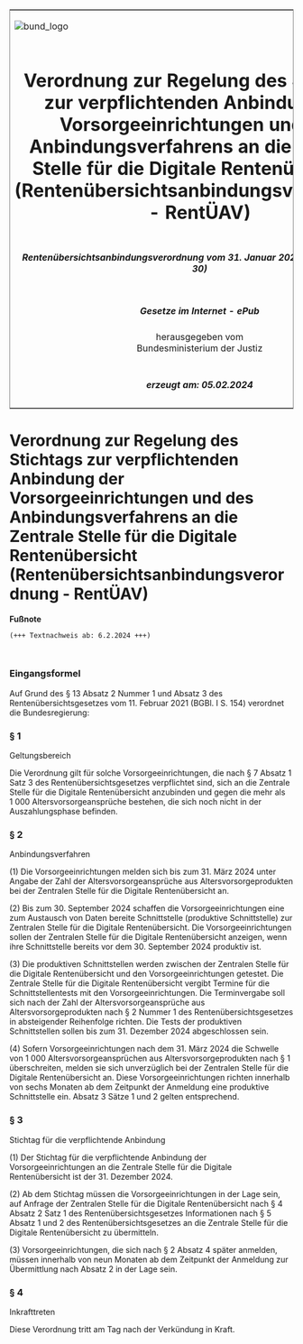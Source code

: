 <span id="DECKBLATT.html"></span>

<table border="0" frame="border" width="100%">

<tr valign="top">

<td align="left">

![bund\_logo](BfJ_2021_Web_de_de.gif)

</td>

<td align="right">

 

</td>

</tr>

<tr align="center" valign="middle">

<td colspan="2">

# Verordnung zur Regelung des Stichtags zur verpflichtenden Anbindung der Vorsorgeeinrichtungen und des Anbindungsverfahrens an die Zentrale Stelle für die Digitale Rentenübersicht (Rentenübersichtsanbindungsverordnung - RentÜAV)

</td>

</tr>

<tr align="center" valign="middle">

<td colspan="2">

##### Rentenübersichtsanbindungsverordnung vom 31. Januar 2024 (BGBl. 2024 I Nr. 30)

</td>

</tr>

<tr align="center" valign="middle">

<td colspan="2">

  
  

##### Gesetze im Internet - ePub  
  
herausgegeben vom  
Bundesministerium der Justiz

</td>

</tr>

<tr align="center" valign="bottom">

<td colspan="2">

  
  

##### erzeugt am: 05.02.2024

</td>

</tr>

</table>

<span id="BJNR01E0A0024.html"></span>

# Verordnung zur Regelung des Stichtags zur verpflichtenden Anbindung der Vorsorgeeinrichtungen und des Anbindungsverfahrens an die Zentrale Stelle für die Digitale Rentenübersicht (Rentenübersichtsanbindungsverordnung - RentÜAV)

<div>

  
**Fußnote**

<div class="jnhtml">

<div>

<div class="jurAbsatz">

  

``` 
(+++ Textnachweis ab: 6.2.2024 +++)

 
```

</div>

</div>

</div>

</div>

<span id="BJNR01E0A0024BJNE000100000.html"></span>

### Eingangsformel  

<div>

<div class="jnhtml">

<div>

<div class="jurAbsatz">

Auf Grund des § 13 Absatz 2 Nummer 1 und Absatz 3 des
Rentenübersichtsgesetzes vom 11. Februar 2021 (BGBl. I S. 154)
verordnet die Bundesregierung:

</div>

</div>

</div>

</div>

<span id="BJNR01E0A0024BJNE000200000.html"></span>

### § 1  
Geltungsbereich

<div>

<div class="jnhtml">

<div>

<div class="jurAbsatz">

Die Verordnung gilt für solche Vorsorgeeinrichtungen, die nach § 7
Absatz 1 Satz 3 des Rentenübersichtsgesetzes verpflichtet sind, sich an
die Zentrale Stelle für die Digitale Rentenübersicht anzubinden und
gegen die mehr als 1 000 Altersvorsorgeansprüche bestehen, die sich noch
nicht in der Auszahlungsphase befinden.

</div>

</div>

</div>

</div>

<span id="BJNR01E0A0024BJNE000300000.html"></span>

### § 2  
Anbindungsverfahren

<div>

<div class="jnhtml">

<div>

<div class="jurAbsatz">

(1) Die Vorsorgeeinrichtungen melden sich bis zum 31. März 2024 unter
Angabe der Zahl der Altersvorsorgeansprüche aus Altersvorsorgeprodukten
bei der Zentralen Stelle für die Digitale Rentenübersicht an.

</div>

<div class="jurAbsatz">

(2) Bis zum 30. September 2024 schaffen die Vorsorgeeinrichtungen eine
zum Austausch von Daten bereite Schnittstelle (produktive Schnittstelle)
zur Zentralen Stelle für die Digitale Rentenübersicht. Die
Vorsorgeeinrichtungen sollen der Zentralen Stelle für die Digitale
Rentenübersicht anzeigen, wenn ihre Schnittstelle bereits vor dem 30.
September 2024 produktiv ist.

</div>

<div class="jurAbsatz">

(3) Die produktiven Schnittstellen werden zwischen der Zentralen Stelle
für die Digitale Rentenübersicht und den Vorsorgeeinrichtungen getestet.
Die Zentrale Stelle für die Digitale Rentenübersicht vergibt Termine für
die Schnittstellentests mit den Vorsorgeeinrichtungen. Die Terminvergabe
soll sich nach der Zahl der Altersvorsorgeansprüche aus
Altersvorsorgeprodukten nach § 2 Nummer 1 des Rentenübersichtsgesetzes
in absteigender Reihenfolge richten. Die Tests der produktiven
Schnittstellen sollen bis zum 31. Dezember 2024 abgeschlossen sein.

</div>

<div class="jurAbsatz">

(4) Sofern Vorsorgeeinrichtungen nach dem 31. März 2024 die Schwelle von
1 000 Altersvorsorgeansprüchen aus Altersvorsorgeprodukten nach § 1
überschreiten, melden sie sich unverzüglich bei der Zentralen Stelle
für die Digitale Rentenübersicht an. Diese Vorsorgeeinrichtungen
richten innerhalb von sechs Monaten ab dem Zeitpunkt der Anmeldung eine
produktive Schnittstelle ein. Absatz 3 Sätze 1 und 2 gelten
entsprechend.

</div>

</div>

</div>

</div>

<span id="BJNR01E0A0024BJNE000400000.html"></span>

### § 3  
Stichtag für die verpflichtende Anbindung

<div>

<div class="jnhtml">

<div>

<div class="jurAbsatz">

(1) Der Stichtag für die verpflichtende Anbindung der
Vorsorgeeinrichtungen an die Zentrale Stelle für die Digitale
Rentenübersicht ist der 31. Dezember 2024.

</div>

<div class="jurAbsatz">

(2) Ab dem Stichtag müssen die Vorsorgeeinrichtungen in der Lage sein,
auf Anfrage der Zentralen Stelle für die Digitale Rentenübersicht nach §
4 Absatz 2 Satz 1 des Rentenübersichtsgesetzes Informationen nach § 5
Absatz 1 und 2 des Rentenübersichtsgesetzes an die Zentrale Stelle für
die Digitale Rentenübersicht zu übermitteln.

</div>

<div class="jurAbsatz">

(3) Vorsorgeeinrichtungen, die sich nach § 2 Absatz 4 später anmelden,
müssen innerhalb von neun Monaten ab dem Zeitpunkt der Anmeldung zur
Übermittlung nach Absatz 2 in der Lage sein.

</div>

</div>

</div>

</div>

<span id="BJNR01E0A0024BJNE000500000.html"></span>

### § 4  
Inkrafttreten

<div>

<div class="jnhtml">

<div>

<div class="jurAbsatz">

Diese Verordnung tritt am Tag nach der Verkündung in Kraft.

</div>

</div>

</div>

</div>
